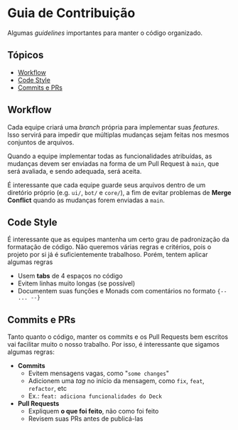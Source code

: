 # Guia de Contribuição

Algumas *guidelines* importantes para manter o código organizado.

## Tópicos

- [Workflow](#workflow)
- [Code Style](#code-style)
- [Commits e PRs](#commits-e-prs)

## Workflow

Cada equipe criará uma *branch* própria para implementar suas *features*.
Isso servirá para impedir que múltiplas mudanças sejam feitas nos mesmos
conjuntos de arquivos.

Quando a equipe implementar todas as funcionalidades atribuídas, as 
mudanças devem ser enviadas na forma de um Pull Request à `main`, que será
avaliada, e sendo adequada, será aceita.

É interessante que cada equipe guarde seus arquivos dentro de um diretório
próprio (e.g. `ui/`, `bot/` e `core/`), a fim de evitar problemas de
**Merge Conflict** quando as mudanças forem enviadas a `main`.

## Code Style

É interessante que as equipes mantenha um certo grau de padronização da
formatação de código. Não queremos várias regras e critérios, pois o
projeto por si já é suficientemente trabalhoso. Porém, tentem aplicar
algumas regras

- Usem **tabs** de 4 espaços no código
- Evitem linhas muito longas (se possível)
- Documentem suas funções e Monads com comentários no formato `{-- ... --}`

## Commits e PRs

Tanto quanto o código, manter os commits e os Pull Requests bem escritos
vai facilitar muito o nosso trabalho. Por isso, é interessante que sigamos
algumas regras:

- **Commits**
  - Evitem mensagens vagas, como "`some changes`"
  - Adicionem uma *tag* no início da mensagem, como `fix`, `feat`, `refactor`, etc
  - Ex.: `feat: adiciona funcionalidades do Deck`
- **Pull Requests**
  - Expliquem **o que foi feito**, não como foi feito
  - Revisem suas PRs antes de publicá-las
